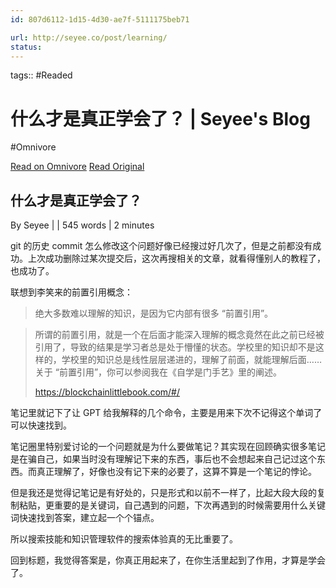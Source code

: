 ```yaml
---
id: 807d6112-1d15-4d30-ae7f-5111175beb71

url: http://seyee.co/post/learning/
status:
---
```



tags::  #Readed 

# 什么才是真正学会了？ | Seyee's Blog
#Omnivore

[Read on Omnivore](https://omnivore.app/me/seyee-s-blog-191b7e7c865)
[Read Original](http://seyee.co/post/learning/)

## 什么才是真正学会了？

 By Seyee |  | 545 words | 2 minutes 

git 的历史 commit 怎么修改这个问题好像已经搜过好几次了，但是之前都没有成功。上次成功删除过某次提交后，这次再搜相关的文章，就看得懂别人的教程了，也成功了。

联想到李笑来的前置引用概念：

> 绝大多数难以理解的知识，是因为它内部有很多 “前置引用”。

> 所谓的前置引用，就是一个在后面才能深入理解的概念竟然在此之前已经被引用了，导致的结果是学习者总是处于懵懂的状态。学校里的知识却不是这样的，学校里的知识总是线性层层递进的，理解了前面，就能理解后面…… 关于 “前置引用”，你可以参阅我在《自学是门手艺》里的阐述。
> 
> <https://blockchainlittlebook.com/#/>

笔记里就记下了让 GPT 给我解释的几个命令，主要是用来下次不记得这个单词了可以快速找到。

笔记圈里特别爱讨论的一个问题就是为什么要做笔记？其实现在回顾确实很多笔记是在骗自己，如果当时没有理解记下来的东西，事后也不会想起来自己记过这个东西。而真正理解了，好像也没有记下来的必要了，这算不算是一个笔记的悖论。

但是我还是觉得记笔记是有好处的，只是形式和以前不一样了，比起大段大段的复制粘贴，更重要的是关键词，自己遇到的问题，下次再遇到的时候需要用什么关键词快速找到答案，建立起一个个锚点。

所以搜索技能和知识管理软件的搜索体验真的无比重要了。

回到标题，我觉得答案是，你真正用起来了，在你生活里起到了作用，才算是学会了。


